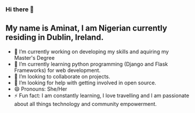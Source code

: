 ### Hi there 👋

<!--
**A3AJAGBE/a3ajagbe** is a ✨ _special_ ✨ repository because its `README.md` (this file) appears on your GitHub profile.

Here are some ideas to get you started:
-->

## My name is Aminat, I am Nigerian currently residing in Dublin, Ireland.

- 🔭 I’m currently working on developing my skills and aquiring my Master's Degree
- 🌱 I’m currently learning python programming (Django and Flask Frameworks) for web development.
- 👯 I’m looking to collaborate on projects.
- 🤔 I’m looking for help with getting involved in open source.
- 😄 Pronouns: She/Her
- ⚡ Fun fact: I am constantly learning, I love travelling and I am passionate about all things technology and community empowerment.


